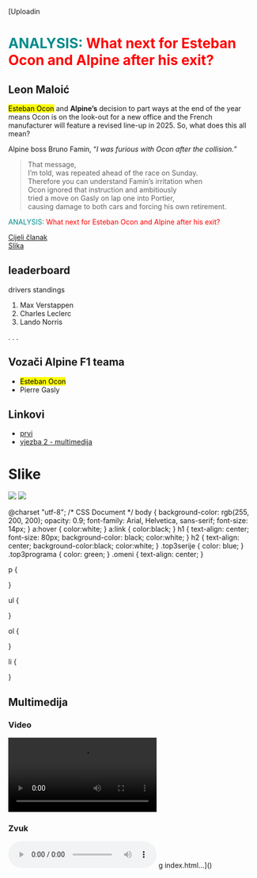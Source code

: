 [Uploadin<!doctype html>
<html>
<head>
<meta charset="utf-8">
<title>moj html dokument</title>
	<link rel="stylesheet" href="stil.css"/>
</head>

<body>
<h1 style="color: red"><span style="color: darkcyan">ANALYSIS:</span> What next for Esteban Ocon and Alpine after his exit?</h1>
<h2>Leon Maloić</h2>
<p><mark>Esteban Ocon</mark> and <b>Alpine’s</b> decision to part ways at the end of the year means Ocon is on the look-out for a new office and the French manufacturer will feature a revised line-up in 2025. So, what does this all mean?</p>
	Alpine boss Bruno Famin, <q><i>I was furious with Ocon after the collision.</i></q>
	<blockquote>That message, <br>
    I’m told, was repeated ahead of the race on Sunday. <br>
    Therefore you can understand Famin’s irritation when <br>
    Ocon ignored that instruction and ambitiously <br>
    tried a move on Gasly on lap one into Portier, <br>
    causing damage to both cars and forcing his own retirement.</blockquote>
<p style="color: red"><span style="color: darkcyan">ANALYSIS:</span> What next for Esteban Ocon and Alpine after his exit?</p>
<a href="https://www.formula1.com/en/latest/article/analysis-what-next-for-esteban-ocon-and-alpine-after-his-exit.6XDQqcs4ehZSvxWnH6mtca">Cijeli članak</a><br>
	<a href="slike za projekt 2/01.jpg"> Slika</a>
	<h2>leaderboard</h2>
<p>drivers standings</p>
<ol>
	  <li>Max Verstappen</li>
	  <li>Charles Leclerc</li>
	<li>Lando Norris</li></ol>
	<p>.
	.
	.</p>
	<h2>Vozači Alpine F1 teama</h2>
	<ul><li><mark>Esteban Ocon</mark></li>
	<li>Pierre Gasly</li></ul>
	<h2>Linkovi</h2>
	<nav>
		<ul><li><a href="#">prvi</a></li>
	<li><a href="vjezba 2.html">vjezba 2 - multimedija</a></li></ul>
	</nav>
	<h1>Slike</h1>
	<img src="slike za projekt 2/03.jpg">
	<img src="slike za projekt 2/10.jpg">
	

</body>
</html>

@charset "utf-8";
/* CSS Document */
body 
{
    background-color:  rgb(255, 200, 200);
    opacity: 0.9;
    font-family: Arial, Helvetica, sans-serif;
    font-size: 14px;
}
a:hover 
{
    color:white;
}
a:link
{
    color:black;
}
h1
{
    text-align: center;
    font-size: 80px;
    background-color: black;
    color:white;
}
h2
{
    text-align: center;
    background-color:black;
    color:white;
}
.top3serije
{
    color: blue;
}
.top3programa
{
    color: green;
}
.omeni
{
    text-align: center;
}

p
{
    
}

ul
{
    
}

ol
{
    
}

li
{
    
}
<!doctype html>
<html>
<head>
<meta charset="utf-8">
<title>zvuk</title>
</head>

<body>
	<h2>Multimedija</h2>
	<h3>Video</h3>
	<video width="" height="" controls>
		<source src="moj_videoLeonMaloic.mp4" type="video/mp4"/>
		</video>
	<h3>Zvuk</h3>
	<audio controls>
	<source src="zvuk.mp3" type="audio/mp3/">
	</audio>
</body>
</html>
g index.html…]()
